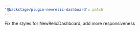 ```yaml
---
'@backstage/plugin-newrelic-dashboard': patch
---
```


Fix the styles for NewRelicDashboard, add more responsiveness

